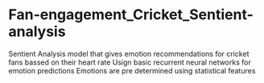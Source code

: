 # Fan-engagement_Cricket_Sentient-analysis

Sentient Analysis model that gives emotion recommendations for cricket fans bassed on their heart rate 
Usign basic recurrent neural networks for emotion predictions 
Emotions are pre determined using statistical features 
